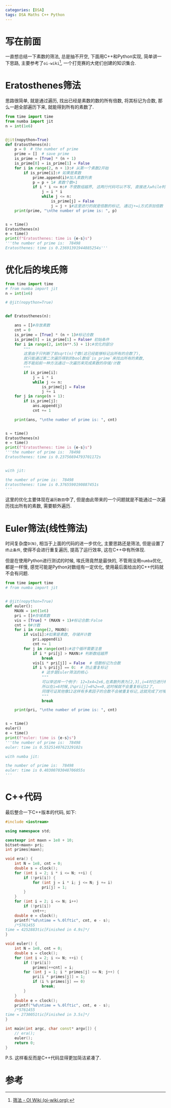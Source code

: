 ```yaml
---
categories: [DSA]
tags: DSA Maths C++ Python
---
```


# 写在前面

一直想总结一下素数的筛法, 总是抽不开空, 下面用C++和Python实现, 简单讲一下思路, 主要参考了`oi-wiki`[^1], 一个打竞赛的大佬们创建的知识集合.





# Eratosthenes筛法

思路很简单, 就是通过遍历, 找出已经是素数的数的所有倍数, 将其标记为合数, 那么一趟全部遍历下来, 就能得到所有的素数了. 

```python
from time import time
from numba import jit
n = int(1e6)


@jit(nopython=True)
def Eratosthenes(n):
    p = 0  # the number of prime
    prime = []  # save prime
    is_prime = [True] * (n + 1)
    is_prime[0] = is_prime[1] = False
    for i in range(2, n + 1):# 从第一个素数2开始
        if is_prime[i]:# 如果是素数
            prime.append(i)#加入素数列表
            p = p + 1# 素数个数+1
            if i * i <= n:# 不使数组越界, 这两行代码可以不写, 直接进入while判断
                j = i * i
                while j <= n:
                    is_prime[j] = False
                    j = j + i#这里进行的就是倍数的标记, 通过j+=i方式添加倍数
    print(prime, "\nthe number of prime is: ", p)


s = time()
Eratosthenes(n)
e = time()
print(f"Eratosthenes: time is {e-s}s")
'''the number of prime is:  78498
Eratosthenes: time is 0.23691391944885254s'''

```



# 优化后的埃氏筛

```python
from time import time
# from numba import jit
n = int(1e6)

# @jit(nopython=True)


def Eratosthenes(n):

    ans = []#存放素数
    cnt = 0
    is_prime = [True] * (n + 1)#标记合数
    is_prime[0] = is_prime[1] = False# 初始条件
    for i in range(2, int(n**.5) + 1):#优化的部分
        """
        这里由于只判断了前sqrt(n)个数(这已经能够标记出所有的合数了),
        就只能通过第二次遍历得到的bool数组`is_prime`来找出所有的素数,
        而不能如前一种方法通过一次遍历来完成素数的存储/计数
        """
        if is_prime[i]:
            j = i * i
            while j <= n:
                is_prime[j] = False
                j += i
    for j in range(n + 1):
        if is_prime[j]:
            ans.append(j)
            cnt += 1

    print(ans, "\nthe number of prime is: ", cnt)


s = time()
Eratosthenes(n)
e = time()
print(f"Eratosthenes: time is {e-s}s")
'''the number of prime is:  78498
Eratosthenes: time is 0.23756694793701172s


with jit:

the number of prime is:  78498
Eratosthenes: time is 0.3765590190887451s
'''

```

这里的优化主要体现在`遍历数目`中了, 但是由此带来的一个问题就是不能通过一次遍历找出所有的素数, 需要额外遍历. 





# Euler筛法(线性筛法)

时间复杂度`O(N)`, 相当于上面的代码的进一步优化, 主要思路还是筛法, 但是设置了`终止条件`, 使得不会进行重复遍历, 提高了运行效率, 这在C++中有所体现. 

但是在使用Python进行测试的时候, 埃氏筛竟然是最快的, 不管用没用`numba`优化, 都是一样慢, 感觉可能是Python对数组有一定优化, 使用最后面给出的C++代码就不会有问题. 



```python
from time import time
# from numba import jit


# @jit(nopython=True)
def euler():
    MAXN = int(1e6)
    pri = []#存储素数
    vis = [True] * (MAXN + 1)#标记合数:False
    cnt = 0#计数
    for i in range(2, MAXN):
        if vis[i]:#如果是素数, 存储并计数
            pri.append(i)
            cnt += 1
        for j in range(cnt):#这个循环需要注意
            if i * pri[j] > MAXN:# 判断数组越界
                break
            vis[i * pri[j]] = False  # 倍数标记为合数
            if i % pri[j] == 0:  # 防止重复标记
                # 这步是Euler筛法的核心
                """
                可以举这样一个例子: 12=3x4=2x6,在素数列表为[2,3],i=4时已进行标记
                所以在i=6时候,i%pri[j]=6%2==0,这时候就不会重复标记12了,
                同理可证其他像12这样有多素因子的合数不会被重复标记,这就完成了对埃氏筛的优化
                """
                break

    print(pri, "\nthe number of prime is: ", cnt)


s = time()
euler()
e = time()
print(f"euler: time is {e-s}s")
'''the number of prime is:  78498
euler: time is 0.5525140762329102s

with numba jit:

the number of prime is:  78498
euler: time is 0.40300703048706055s
'''

```



# C++代码

最后整合一下C++版本的代码, 如下:

```cpp
#include <iostream>

using namespace std;

constexpr int maxn = 1e8 + 10;
bitset<maxn> pri;
int primes[maxn];

void era() {
    int N = 1e8, cnt = 0;
    double s = clock();
    for (int i = 2; i * i <= N; ++i) {
        if (!pri[i]) {
            for (int j = i * i; j <= N; j += i)
                pri[j] = 1;
        }
    }
    for (int i = 2; i <= N; i++)
        if (!pri[i])
            cnt++;
    double e = clock();
    printf("%d\ntime = %.0lftic", cnt, e - s);
    /*5761455
time = 4252883tic[Finished in 4.9s]*/
}

void euler() {
    int N = 1e8, cnt = 0;
    double s = clock();
    for (int i = 2; i <= N; ++i) {
        if (!pri[i])
            primes[++cnt] = i;
        for (int j = 1; i * primes[j] <= N; j++) {
            pri[i * primes[j]] = 1;
            if (i % primes[j] == 0)
                break;
        }
    }
    double e = clock();
    printf("%d\ntime = %.0lftic", cnt, e - s);
    /*5761455
time = 2730051tic[Finished in 3.5s]*/
}

int main(int argc, char const* argv[]) {
    // era();
    euler();
    return 0;
}
```

P.S. 这样看反而是C++代码显得更加简洁紧凑了.





# 参考

[^1]:[筛法 - OI Wiki (oi-wiki.org)](https://oi-wiki.org/math/number-theory/sieve);
